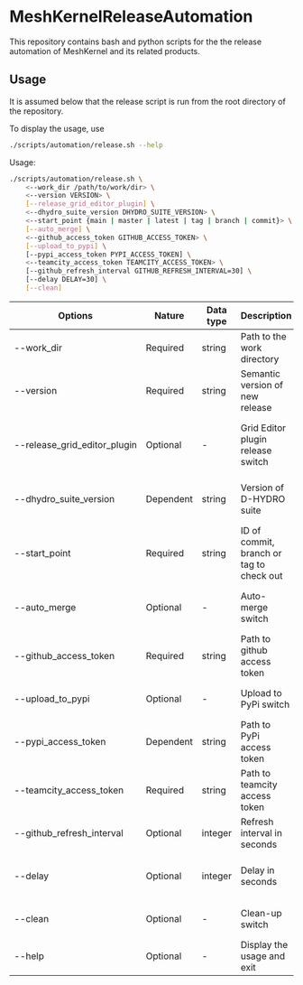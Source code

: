 # MeshKernelReleaseAutomation

This repository contains bash and python scripts for the the release automation of MeshKernel and its related products.

## Usage

It is assumed below that the release script is run from the root directory of the repository.

To display the usage, use

```bash
./scripts/automation/release.sh --help
```

Usage:

```bash
./scripts/automation/release.sh \
    <--work_dir /path/to/work/dir> \
    <--version VERSION> \
    [--release_grid_editor_plugin] \
    <--dhydro_suite_version DHYDRO_SUITE_VERSION> \
    <--start_point {main | master | latest | tag | branch | commit}> \
    [--auto_merge] \
    <--github_access_token GITHUB_ACCESS_TOKEN> \
    [--upload_to_pypi] \
    [--pypi_access_token PYPI_ACCESS_TOKEN] \
    <--teamcity_access_token TEAMCITY_ACCESS_TOKEN> \
    [--github_refresh_interval GITHUB_REFRESH_INTERVAL=30] \
    [--delay DELAY=30] \
    [--clean]
```

| Options                                   | Nature    | Data type | Description                              | Notes                                                                                         |
| ----------------------------------------- | --------- | --------- | ---------------------------------------- | --------------------------------------------------------------------------------------------- |
| --work_dir                                | Required  | string    | Path to the work directory               |                                                                                               |
| --version                                 | Required  | string    | Semantic version of new release          |                                                                                               |
| <nobr>--release_grid_editor_plugin</nobr> | Optional  | -         | Grid Editor plugin release switch        | If supplied, Grid Editor plugin is released beside MeshKernel, MeshKernelPy and MeshKernelNET |
| --dhydro_suite_version                    | Dependent | string    | Version of D-HYDRO suite                 | Required if --release_grid_editor_plugin is provided, ignored otherwise                       |
| --start_point                             | Required  | string    | ID of commit, branch or tag to check out | If a branch is specified, the HEAD of the branch is checked out                               |
| --auto_merge                              | Optional  | -         | Auto-merge switch                        | If supplied, the release tag is merged into the base branch upon release creation             |
| --github_access_token                     | Required  | string    | Path to github access token              |                                                                                               |
| --upload_to_pypi                          | Optional  | -         | Upload to PyPi switch                    | If supplied, the generated python wheels are uploaded to PyPi                                 |
| --pypi_access_token                       | Dependent | string    | Path to PyPi access token                | Required if --upload_to_pypi is provided, ignored otherwise                                   |
| --teamcity_access_token                   | Required  | string    | Path to teamcity access token            |                                                                                               |
| --github_refresh_interval                 | Optional  | integer   | Refresh interval in seconds              | Used as a refresh interval while watching github PR checks (default = 30s)                    |
| --delay                                   | Optional  | integer   | Delay in seconds                         | The script sleeps for this duration before watching github PR checks (default = 30s)          |
| --clean                                   | Optional  | -         | Clean-up switch                          | If supplied, the work directory is removed upon completion                                    |
| --help                                    | Optional  | -         | Display the usage and exit               |                                                                                               |
